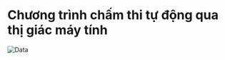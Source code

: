 # Chương trình chấm thi tự động qua thị giác máy tính


![Data](https://github.com/user-attachments/assets/3639cdba-a2bf-4f47-a805-ee4383a1e456)
